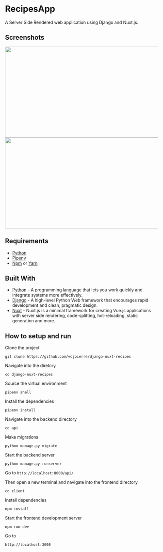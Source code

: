 # RecipesApp

A Server Side Rendered web application using Django and Nuxt.js. 

## Screenshots
<p align="center">
    <img src="client/static/screenshots/ss_2.png" width="750px" height="300px"/>
    <img src="client/static/screenshots/ss_4.png" width="750px" height="300px"/>
</p> 

## Requirements
* [Python](https://www.python.org/downloads/)
* [Pipenv](https://pypi.org/project/pipenv/)
* [Npm](https://www.npmjs.com/) or [Yarn](https://yarnpkg.com/en/)

## Built With

* [Python](https://www.python.org/) - A programming language that lets you work quickly and integrate systems more effectively.
* [Django](http://djangoproject.org/) - A high-level Python Web framework that encourages rapid development and clean, pragmatic design.
* [Nuxt](https://nuxtjs.org/) - Nuxt.js is a minimal framework for creating Vue.js applications with server side rendering, code-splitting, hot-reloading, static generation and more.

## How to setup and run
Clone the project 
``` 
git clone https://github.com/vcjpierre/django-nuxt-recipes
```

Navigate into the diretory 
``` 
cd django-nuxt-recipes 
```

Source the virtual environment 
``` 
pipenv shell 
```
 
Install the dependencies 
``` 
pipenv install 
```

Navigate into the backend directory 
``` 
cd api 
```

Make migrations
``` 
python manage.py migrate
```

Start the backend server 
``` 
python manage.py runserver 
```

Go to ``` http://localhost:8000/api/ ```

Then open a new terminal and navigate into the frontend directory 
``` 
cd client 
```
 
Install dependencies 
``` 
npm install 
```

Start the frontend development server 
``` 
npm run dev 
```
 
Go to
``` 
http://localhost:3000 
```